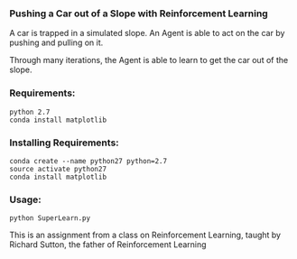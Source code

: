 ### Pushing a Car out of a Slope with Reinforcement Learning

A car is trapped in a simulated slope. 
An Agent is able to act on the car by pushing and pulling on it.

Through many iterations, the Agent is able to learn to get the car out of the slope. 


### Requirements:
```
python 2.7
conda install matplotlib
```

### Installing Requirements:
```
conda create --name python27 python=2.7
source activate python27
conda install matplotlib
```

### Usage:
```
python SuperLearn.py
```





This is an assignment from a class on Reinforcement Learning, taught by Richard Sutton, the father of Reinforcement Learning
